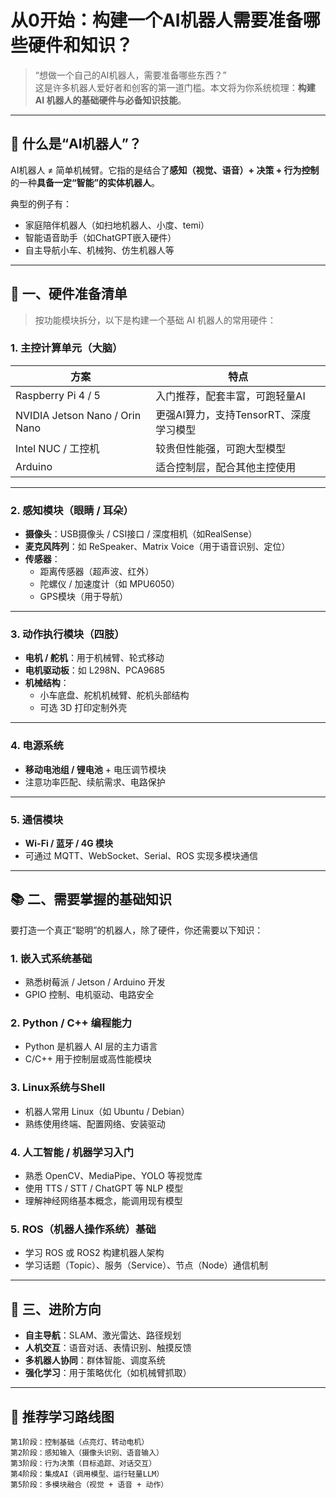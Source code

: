 # 从0开始：构建一个AI机器人需要准备哪些硬件和知识？

> “想做一个自己的AI机器人，需要准备哪些东西？”  
这是许多机器人爱好者和创客的第一道门槛。本文将为你系统梳理：**构建 AI 机器人的基础硬件与必备知识技能**。

---

## 🧠 什么是“AI机器人”？

AI机器人 ≠ 简单机械臂。它指的是结合了**感知（视觉、语音）+ 决策 + 行为控制**的一种**具备一定“智能”的实体机器人**。

典型的例子有：
- 家庭陪伴机器人（如扫地机器人、小度、temi）
- 智能语音助手（如ChatGPT嵌入硬件）
- 自主导航小车、机械狗、仿生机器人等

---

## 🧰 一、硬件准备清单

> 按功能模块拆分，以下是构建一个基础 AI 机器人的常用硬件：

### 1. 主控计算单元（大脑）

| 方案 | 特点 |
|------|------|
| Raspberry Pi 4 / 5 | 入门推荐，配套丰富，可跑轻量AI |
| NVIDIA Jetson Nano / Orin Nano | 更强AI算力，支持TensorRT、深度学习模型 |
| Intel NUC / 工控机 | 较贵但性能强，可跑大型模型 |
| Arduino | 适合控制层，配合其他主控使用 |

---

### 2. 感知模块（眼睛 / 耳朵）

- **摄像头**：USB摄像头 / CSI接口 / 深度相机（如RealSense）
- **麦克风阵列**：如 ReSpeaker、Matrix Voice（用于语音识别、定位）
- **传感器**：
  - 距离传感器（超声波、红外）
  - 陀螺仪 / 加速度计（如 MPU6050）
  - GPS模块（用于导航）

---

### 3. 动作执行模块（四肢）

- **电机 / 舵机**：用于机械臂、轮式移动
- **电机驱动板**：如 L298N、PCA9685
- **机械结构**：
  - 小车底盘、舵机机械臂、舵机头部结构
  - 可选 3D 打印定制外壳

---

### 4. 电源系统

- **移动电池组 / 锂电池** + 电压调节模块
- 注意功率匹配、续航需求、电路保护

---

### 5. 通信模块

- **Wi-Fi / 蓝牙 / 4G 模块**
- 可通过 MQTT、WebSocket、Serial、ROS 实现多模块通信

---

## 📚 二、需要掌握的基础知识

要打造一个真正“聪明”的机器人，除了硬件，你还需要以下知识：

### 1. **嵌入式系统基础**

- 熟悉树莓派 / Jetson / Arduino 开发
- GPIO 控制、电机驱动、电路安全

### 2. **Python / C++ 编程能力**

- Python 是机器人 AI 层的主力语言
- C/C++ 用于控制层或高性能模块

### 3. **Linux系统与Shell**

- 机器人常用 Linux（如 Ubuntu / Debian）
- 熟练使用终端、配置网络、安装驱动

### 4. **人工智能 / 机器学习入门**

- 熟悉 OpenCV、MediaPipe、YOLO 等视觉库
- 使用 TTS / STT / ChatGPT 等 NLP 模型
- 理解神经网络基本概念，能调用现有模型

### 5. **ROS（机器人操作系统）基础**

- 学习 ROS 或 ROS2 构建机器人架构
- 学习话题（Topic）、服务（Service）、节点（Node）通信机制

---

## 🚀 三、进阶方向

- **自主导航**：SLAM、激光雷达、路径规划
- **人机交互**：语音对话、表情识别、触摸反馈
- **多机器人协同**：群体智能、调度系统
- **强化学习**：用于策略优化（如机械臂抓取）

---

## 🧪 推荐学习路线图

```text
第1阶段：控制基础（点亮灯、转动电机）
第2阶段：感知输入（摄像头识别、语音输入）
第3阶段：行为决策（目标追踪、对话交互）
第4阶段：集成AI（调用模型、运行轻量LLM）
第5阶段：多模块融合（视觉 + 语音 + 动作）
